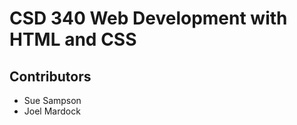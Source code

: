 <h1>CSD 340 Web Development with HTML and CSS</h1>
<h2>Contributors</h2>
<ul>
    <li>Sue Sampson</li>
    <li>Joel Mardock</li>
</ul>